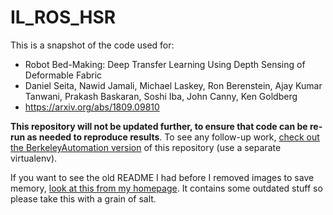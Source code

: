 # IL_ROS_HSR

This is a snapshot of the code used for:

- Robot Bed-Making: Deep Transfer Learning Using Depth Sensing of Deformable Fabric
- Daniel Seita, Nawid Jamali, Michael Laskey, Ron Berenstein, Ajay Kumar Tanwani, Prakash Baskaran,
Soshi Iba, John Canny, Ken Goldberg
- https://arxiv.org/abs/1809.09810

**This repository will not be updated further, to ensure that code can be re-run as needed to
reproduce results**. To see any follow-up work, [check out the BerkeleyAutomation version][2] of
this repository (use a separate virtualenv).

If you want to see the old README I had before I removed images to save memory, [look at this from
my homepage][1]. It contains some outdated stuff so please take this with a grain of salt.

[1]:https://people.eecs.berkeley.edu/~seita/other/old_readme_for_IL_ROS_HSR_bed_make.pdf
[2]:https://github.com/BerkeleyAutomation/IL_ROS_HSR
